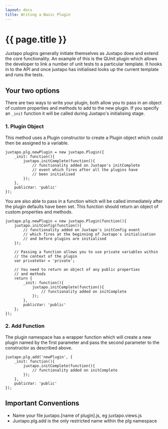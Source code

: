```yaml
---
layout: docs
title: Writing a Basic Plugin
---
```


{{ page.title }}
================

Juxtapo plugins generally initiate themselves as Juxtapo does and extend the core functionality. An example of this is the QUnit plugin
which allows the developer to link a number of unit tests to a particular template. It hooks in to the API and once juxtapo has
initialised looks up the current template and runs the tests.

## Your two options

There are two ways to write your plugin, both allow you to pass in an object of custom properties and methods to add to the new plugin. If you specify an `_init` function it will be called during Juxtapo's initialising stage.

### 1. Plugin Object

This method uses a Plugin constructor to create a Plugin object which could then be assigned to a variable.

	juxtapo.plg.newPlugin = new juxtapo.Plugin({
		_init: function(){
			juxtapo.initComplete(function(){
				// functionality added on Juxtapo's initComplete
				// event which fires after all the plugins have
				// been initialised
			});
		},
		publicVar: 'public'
	});

You are also able to pass in a function which will be called immediately after the plugin defaults have been set. This function should return an object of custom properties and methods.

	juxtapo.plg.newPlugin = new juxtapo.Plugin(function(){
		juxtapo.initConfig(function(){
			// functionality added on Juxtapo's initConfig event
			// which fires at the beginning of Juxtapo's initialisation
			// and before plugins are initialised
		});
		
		// Passing a function allows you to use private variables within 
		// the context of the plugin
		var privateVar = 'private';
		
		// You need to return an object of any public properties
		// and methods
		return {
			_init: function(){
				juxtapo.initComplete(function(){
					// functionality added on initComplete
				});
			},
			publicVar: 'public'
		};
	});

### 2. Add Function

The plugin namespace has a wrapper function which will create a new plugin named by the first parameter and pass the second parameter to the constructor as described above.

	juxtapo.plg.add('newPlugin', {
		_init: function(){
			juxtapo.initComplete(function(){
				// functionality added on initComplete
			});
		},
		publicVar: 'public'
	});
	
## Important Conventions

* Name your file juxtapo.[name of plugin].js, eg juxtapo.views.js
* Juxtapo.plg.add is the only restricted name within the plg namespace